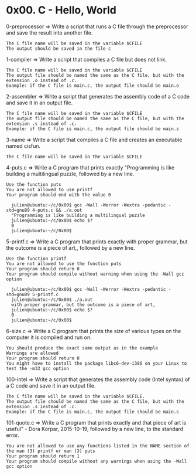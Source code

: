 
# 0x00. C - Hello, World

0-preprocessor => Write a script that runs a C file through the preprocessor and save the result into another file.

    The C file name will be saved in the variable $CFILE
    The output should be saved in the file c

1-compiler => Write a script that compiles a C file but does not link.

    The C file name will be saved in the variable $CFILE
    The output file should be named the same as the C file, but with the extension .o instead of .c.
    Example: if the C file is main.c, the output file should be main.o

2-assembler => Write a script that generates the assembly code of a C code and save it in an output file.

    The C file name will be saved in the variable $CFILE
    The output file should be named the same as the C file, but with the extension .s instead of .c.
    Example: if the C file is main.c, the output file should be main.s

3-name => Write a script that compiles a C file and creates an executable named cisfun.

    The C file name will be saved in the variable $CFILE

4-puts.c => Write a C program that prints exactly "Programming is like building a multilingual puzzle, followed by a new line.

    Use the function puts
    You are not allowed to use printf
    Your program should end with the value 0

      julien@ubuntu:~/c/0x00$ gcc -Wall -Werror -Wextra -pedantic -std=gnu89 4-puts.c && ./a.out
      "Programming is like building a multilingual puzzle
      julien@ubuntu:~/c/0x00$ echo $?
      0
      julien@ubuntu:~/c/0x00$ 

5-printf.c => Write a C program that prints exactly with proper grammar, but the outcome is a piece of art,, followed by a new line.

    Use the function printf
    You are not allowed to use the function puts
    Your program should return 0
    Your program should compile without warning when using the -Wall gcc option

      julien@ubuntu:~/c/0x00$ gcc -Wall -Werror -Wextra -pedantic -std=gnu89 5-printf.c
      julien@ubuntu:~/c/0x00$ ./a.out 
      with proper grammar, but the outcome is a piece of art,
      julien@ubuntu:~/c/0x00$ echo $?
      0
      julien@ubuntu:~/c/0x00$
      
6-size.c => Write a C program that prints the size of various types on the computer it is compiled and run on.

    You should produce the exact same output as in the example
    Warnings are allowed
    Your program should return 0
    You might have to install the package libc6-dev-i386 on your Linux to test the -m32 gcc option
    
    
100-intel => Write a script that generates the assembly code (Intel syntax) of a C code and save it in an output file.

    The C file name will be saved in the variable $CFILE.
    The output file should be named the same as the C file, but with the extension .s instead of .c.
    Example: if the C file is main.c, the output file should be main.s
    
101-quote.c => Write a C program that prints exactly and that piece of art is useful" - Dora Korpar, 2015-10-19, followed by a new line, to the standard error.

    You are not allowed to use any functions listed in the NAME section of the man (3) printf or man (3) puts
    Your program should return 1
    Your program should compile without any warnings when using the -Wall gcc option
    
